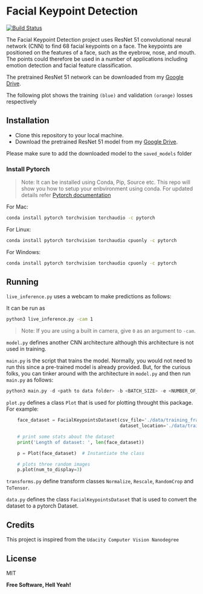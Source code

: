 # Facial Keypoint Detection 

[![Build Status](https://travis-ci.org/joemccann/dillinger.svg?branch=master)](https://travis-ci.org/joemccann/dillinger)

The Facial Keypoint Detection project uses ResNet 51 convolutional neural network (CNN) to find 68 facial keypoints on a face. The keypoints are positioned on the features of a face, such as the eyebrow, nose, and mouth. The points could therefore be used in a number of applications including emotion detection and facial feature classification.

The pretrained ResNet 51 network can be downloaded from my [Google Drive]. 

The following plot shows the training `(blue)` and validation `(orange)` losses respectively 

## Installation

- Clone this repository to your local machine.  
- Download the pretrained ResNet 51 model from my [Google Drive]. 

Please make sure to add the downloaded model to the ```saved_models``` folder

### Install Pytorch

> Note: It can be installed using Conda, Pip, Source etc. This repo will show you how to setup your enbvironment using conda. For updated details refer [Pytorch documentation]

For Mac:
```sh
conda install pytorch torchvision torchaudio -c pytorch
```

For Linux:
```sh
conda install pytorch torchvision torchaudio cpuonly -c pytorch
```

For Windows:
```sh
conda install pytorch torchvision torchaudio cpuonly -c pytorch
```

## Running

```live_inference.py``` uses a webcam to make predictions as follows:


It can be run as
```sh
python3 live_inference.py -cam 1
```
> Note: If you are using a built in camera, give ```0``` as an argument to ```-cam```.

```model.py``` defines another CNN architecture although this architecture is not used in training. 

```main.py``` is the script that trains the model. Normally, you would not need to run this since a pre-trained model is already provided. But, for the curious folks, you can tinker around with the architecture in ```model.py``` and then run ```main.py``` as follows:

```python
python3 main.py -d <path to data folder> -b <BATCH_SIZE> -e <NUMBER_OF_EPOCHS>
```

```plot.py``` defines a class ```Plot``` that is used for plotting throught this package. For example:

```python
    face_dataset = FacialKeypointsDataset(csv_file='./data/training_frames_keypoints.csv',
                                          dataset_location='./data/training')

    # print some stats about the dataset
    print('Length of dataset: ', len(face_dataset))

    p = Plot(face_dataset)  # Instantiate the class

    # plots three random images
    p.plot(num_to_display=3)  
```

```transforms.py``` define transform classes ```Normalize```, ```Rescale```, ```RandomCrop``` and ```ToTensor```. 

```data.py``` defines the class ```FacialKeypointsDataset``` that is used to convert the dataset to a pytorch Dataset.


## Credits
This project is inspired from the ```Udacity Computer Vision Nanodegree```



## License

MIT

**Free Software, Hell Yeah!**

[//]: # (These are reference links used in the body of this note and get stripped out when the markdown processor does its job. There is no need to format nicely because it shouldn't be seen. Thanks SO - http://stackoverflow.com/questions/4823468/store-comments-in-markdown-syntax)

   [Google Drive]: <https://drive.google.com/file/d/1hriSjRxCN9AjTQLImFNVLX4ndfb_9BXk/view?usp=sharing>
   [Pytorch documentation]: https://pytorch.org
